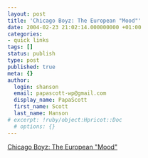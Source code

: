 ```yaml
---
layout: post
title: 'Chicago Boyz: The European "Mood"'
date: 2004-02-23 21:02:14.000000000 +01:00
categories:
- quick links
tags: []
status: publish
type: post
published: true
meta: {}
author:
  login: shanson
  email: papascott-wp@gmail.com
  display_name: PapaScott
  first_name: Scott
  last_name: Hanson
# excerpt: !ruby/object:Hpricot::Doc
  # options: {}
---
```

<p><a title="Europe isn't pragmatic, it's an attitude!" href="http://www.chicagoboyz.net/archives/001811.html">Chicago Boyz: The European "Mood"</a></p>
